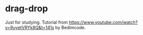 # drag-drop

Just for studying. Tutorial from https://www.youtube.com/watch?v=9uyetVRYk8Q&t=141s by Bedimcode.
